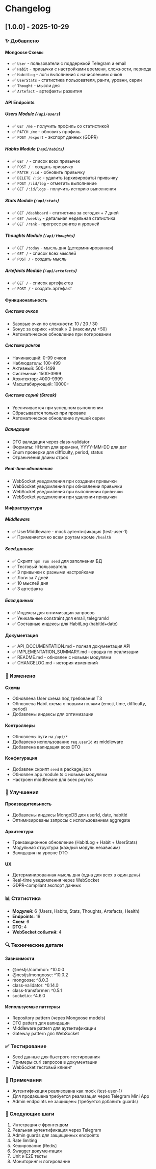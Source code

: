 # Changelog

## [1.0.0] - 2025-10-29

### ✨ Добавлено

#### Mongoose Схемы
- ✅ `User` - пользователи с поддержкой Telegram и email
- ✅ `Habit` - привычки с настройками времени, сложности, периода
- ✅ `HabitLog` - логи выполнения с начислением очков
- ✅ `UserStats` - статистика пользователя, ранги, уровни, серии
- ✅ `Thought` - мысли дня
- ✅ `Artefact` - артефакты развития

#### API Endpoints

##### Users Module (`/api/users`)
- ✅ `GET /me` - получить профиль со статистикой
- ✅ `PATCH /me` - обновить профиль
- ✅ `POST /export` - экспорт данных (GDPR)

##### Habits Module (`/api/habits`)
- ✅ `GET /` - список всех привычек
- ✅ `POST /` - создать привычку
- ✅ `PATCH /:id` - обновить привычку
- ✅ `DELETE /:id` - удалить (архивировать) привычку
- ✅ `POST /:id/log` - отметить выполнение
- ✅ `GET /:id/logs` - получить историю выполнения

##### Stats Module (`/api/stats`)
- ✅ `GET /dashboard` - статистика за сегодня + 7 дней
- ✅ `GET /weekly` - детальная недельная статистика
- ✅ `GET /rank` - прогресс рангов и уровней

##### Thoughts Module (`/api/thoughts`)
- ✅ `GET /today` - мысль дня (детерминированная)
- ✅ `GET /` - список всех мыслей
- ✅ `POST /` - создать мысль

##### Artefacts Module (`/api/artefacts`)
- ✅ `GET /` - список артефактов
- ✅ `POST /` - создать артефакт

#### Функциональность

##### Система очков
- Базовые очки по сложности: 10 / 20 / 30
- Бонус за серию: +streak × 2 (максимум +50)
- Автоматическое обновление при логировании

##### Система рангов
- Начинающий: 0-99 очков
- Наблюдатель: 100-499
- Активный: 500-1499
- Системный: 1500-3999
- Архитектор: 4000-9999
- Масштабирующий: 10000+

##### Система серий (Streak)
- Увеличивается при успешном выполнении
- Сбрасывается только при провале
- Автоматическое обновление лучшей серии

##### Валидация
- DTO валидация через class-validator
- Форматы: HH:mm для времени, YYYY-MM-DD для дат
- Enum проверки для difficulty, period, status
- Ограничения длины строк

##### Real-time обновления
- WebSocket уведомления при создании привычки
- WebSocket уведомления при обновлении привычки
- WebSocket уведомления при выполнении привычки
- WebSocket уведомления при удалении привычки

#### Инфраструктура

##### Middleware
- ✅ UserMiddleware - mock аутентификация (test-user-1)
- ✅ Применяется ко всем роутам кроме `/health`

##### Seed данные
- ✅ Скрипт `npm run seed` для заполнения БД
- ✅ Тестовый пользователь
- ✅ 3 привычки с разными настройками
- ✅ Логи за 7 дней
- ✅ 10 мыслей дня
- ✅ 3 артефакта

##### База данных
- ✅ Индексы для оптимизации запросов
- ✅ Уникальные constraint для email, telegramId
- ✅ Составные индексы для HabitLog (habitId+date)

#### Документация
- ✅ API_DOCUMENTATION.md - полная документация API
- ✅ IMPLEMENTATION_SUMMARY.md - сводка по реализации
- ✅ README.md - обновлен с новыми модулями
- ✅ CHANGELOG.md - история изменений

### 🔧 Изменено

#### Схемы
- Обновлена User схема под требования ТЗ
- Обновлена Habit схема с новыми полями (emoji, time, difficulty, period)
- Добавлены индексы для оптимизации

#### Контроллеры
- Обновлены пути на `/api/*`
- Добавлено использование `req.userId` из middleware
- Добавлена валидация всех DTO

#### Конфигурация
- Добавлен скрипт `seed` в package.json
- Обновлен app.module.ts с новыми модулями
- Настроен middleware для всех роутов

### 🚀 Улучшения

#### Производительность
- Добавлены индексы MongoDB для userId, date, habitId
- Оптимизированы запросы с использованием aggregate

#### Архитектура
- Транзакционное обновление (HabitLog + Habit + UserStats)
- Модульная структура (каждый модуль независим)
- Валидация на уровне DTO

#### UX
- Детерминированная мысль дня (одна для всех в один день)
- Real-time уведомления через WebSocket
- GDPR-compliant экспорт данных

### 📊 Статистика

- **Модулей**: 6 (Users, Habits, Stats, Thoughts, Artefacts, Health)
- **Endpoints**: 18
- **Схем**: 6
- **DTO**: 4
- **WebSocket событий**: 4

### 🔍 Технические детали

#### Зависимости
- @nestjs/common: ^10.0.0
- @nestjs/mongoose: ^10.0.2
- mongoose: ^8.0.3
- class-validator: ^0.14.0
- class-transformer: ^0.5.1
- socket.io: ^4.6.0

#### Используемые паттерны
- Repository pattern (через Mongoose models)
- DTO pattern для валидации
- Middleware pattern для аутентификации
- Gateway pattern для WebSocket

### ✅ Тестирование

- Seed данные для быстрого тестирования
- Примеры curl запросов в документации
- WebSocket тестовый клиент

### 📝 Примечания

- Аутентификация реализована как mock (test-user-1)
- Для продакшена требуется реализация через Telegram Mini App
- Admin endpoints не защищены (требуется добавить guards)

### 🎯 Следующие шаги

1. Интеграция с фронтендом
2. Реальная аутентификация через Telegram
3. Admin guards для защищенных endpoints
4. Rate limiting
5. Кеширование (Redis)
6. Swagger документация
7. Unit и E2E тесты
8. Мониторинг и логирование
